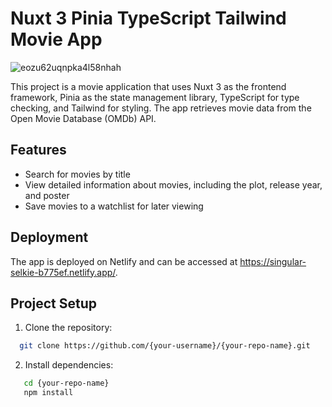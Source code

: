 # Nuxt 3 Pinia TypeScript Tailwind Movie App

![eozu62uqnpka4l58nhah](https://user-images.githubusercontent.com/30796513/223064817-acda0ad1-c0d8-4dd1-99ed-7795035dfde9.jpg)

This project is a movie application that uses Nuxt 3 as the frontend framework, Pinia as the state management library, TypeScript for type checking, and Tailwind for styling. The app retrieves movie data from the Open Movie Database (OMDb) API.

## Features

- Search for movies by title
- View detailed information about movies, including the plot, release year, and poster
- Save movies to a watchlist for later viewing

## Deployment

The app is deployed on Netlify and can be accessed at https://singular-selkie-b775ef.netlify.app/.

## Project Setup

1. Clone the repository:

```bash
  git clone https://github.com/{your-username}/{your-repo-name}.git
```

2. Install dependencies:

```bash
   cd {your-repo-name}
   npm install
```
